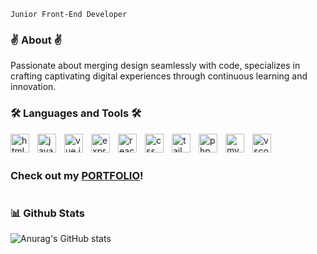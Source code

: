`Junior Front-End Developer`

###  ✌️ About ✌️
Passionate about merging design seamlessly with code, specializes in crafting captivating digital experiences through continuous learning and innovation.

### 🛠️ Languages and Tools 🛠️
<img align="left" alt="html5" width="30" style="padding-right:10px;" src="https://cdn.jsdelivr.net/gh/devicons/devicon/icons/html5/html5-plain.svg" />
<img align="left" alt="javascript" width="30" style="padding-right:10px;" src="https://cdn.jsdelivr.net/gh/devicons/devicon/icons/javascript/javascript-plain.svg" />
<img align="left" alt="vue.js" width="30" style="padding-right:10px;" src="https://cdn.jsdelivr.net/gh/devicons/devicon/icons/vuejs/vuejs-original.svg" />
<img align="left" alt="express.js" width="30" style="padding-right:10px;" src="https://cdn.jsdelivr.net/gh/devicons/devicon/icons/express/express-original.svg" />
<img align="left" alt="react.js" width="30" style="padding-right:10px;" src="https://cdn.jsdelivr.net/gh/devicons/devicon/icons/react/react-original.svg" />
<img align="left" alt="css" width="30" style="padding-right:10px;" src="https://cdn.jsdelivr.net/gh/devicons/devicon/icons/css3/css3-plain.svg" />
<img align="left" alt="tailwind" width="30" style="padding-right:10px;" src="https://cdn.jsdelivr.net/gh/devicons/devicon/icons/tailwindcss/tailwindcss-original.svg" />
<img align="left" alt="php" width="30" style="padding-right:10px;" src="https://cdn.jsdelivr.net/gh/devicons/devicon/icons/php/php-original.svg" />
<img align="left" alt="mysql" width="30" style="padding-right:10px;" src="https://cdn.jsdelivr.net/gh/devicons/devicon/icons/mysql/mysql-original.svg" />
<img align="left" alt="vscode" width="30" style="padding-right:10px;" src="https://cdn.jsdelivr.net/gh/devicons/devicon/icons/vscode/vscode-original.svg" />

<br/><br/>

### Check out my [PORTFOLIO](https://clarence-coronel.github.io/portfolio-2023/)!


#

### 📊 Github Stats
          
![Anurag's GitHub stats](https://github-readme-stats.vercel.app/api?username=Clarence-Coronel&theme=github_dark_dimmed&show_icons=true)
